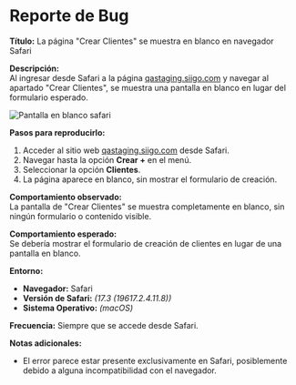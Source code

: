 # Reporte de Bug

**Título:** La página "Crear Clientes" se muestra en blanco en navegador Safari

**Descripción:**  
Al ingresar desde Safari a la página [qastaging.siigo.com](https://qastaging.siigo.com) y navegar al apartado "Crear Clientes", se muestra una pantalla en blanco en lugar del formulario esperado.

![Pantalla en blanco safari](https://drive.google.com/uc?id=1z6K6II6BgWsYPymrTHuVKYJOhpZ7Jpd0)

**Pasos para reproducirlo:**
1. Acceder al sitio web [qastaging.siigo.com](https://qastaging.siigo.com) desde Safari.
2. Navegar hasta la opción **Crear +** en el menú.
3. Seleccionar la opción **Clientes**.
4. La página aparece en blanco, sin mostrar el formulario de creación.

**Comportamiento observado:**  
La pantalla de "Crear Clientes" se muestra completamente en blanco, sin ningún formulario o contenido visible.

**Comportamiento esperado:**  
Se debería mostrar el formulario de creación de clientes en lugar de una pantalla en blanco.

**Entorno:**
- **Navegador:** Safari
- **Versión de Safari:** _(17.3 (19617.2.4.11.8))_
- **Sistema Operativo:** _(macOS)_

**Frecuencia:** Siempre que se accede desde Safari.

**Notas adicionales:**
- El error parece estar presente exclusivamente en Safari, posiblemente debido a alguna incompatibilidad con el navegador.